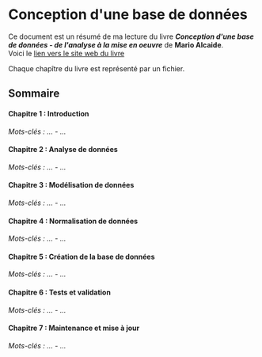 # Conception d'une base de données
Ce document est un résumé de ma lecture du livre ___Conception d'une base de données - de l'analyse à la mise en oeuvre___ de **Mario Alcaide**.  
Voici le [lien vers le site web du livre](https://www.editions-eni.fr/livre/conception-d-une-base-de-donnees-de-l-analyse-a-la-mise-en-uvre-9782409044014/analyse-de-besoins)

Chaque chapître du livre est représenté par un fichier.

## Sommaire

#### Chapitre 1 : Introduction
*Mots-clés : ... - ...*

#### Chapitre 2 : Analyse de données
*Mots-clés : ... - ...*  

#### Chapitre 3 : Modélisation de données
*Mots-clés : ... - ...*

#### Chapitre 4 : Normalisation de données
*Mots-clés : ... - ...*

#### Chapitre 5 : Création de la base de données
*Mots-clés : ... - ...*  

#### Chapitre 6 : Tests et validation
*Mots-clés : ... - ...*

#### Chapitre 7 : Maintenance et mise à jour
*Mots-clés : ... - ...*
